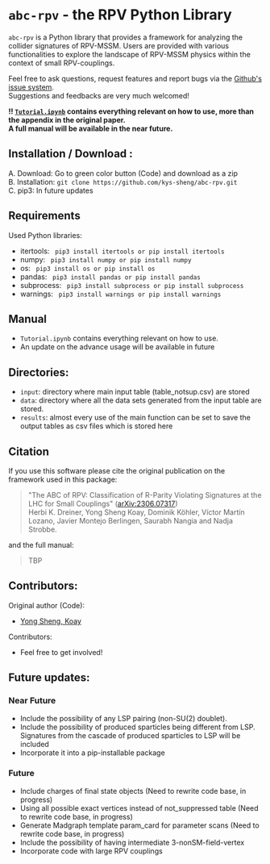 # `abc-rpv` - the RPV Python Library
`abc-rpv` is a Python library that provides a framework for analyzing the collider signatures of RPV-MSSM. Users are provided with various functionalities to explore the landscape of RPV-MSSM physics within the context of small RPV-couplings. 

Feel free to ask questions, request features and report bugs via the [Github's issue system](https://github.com/kys-sheng/abc-rpv/issues).  <br>
Suggestions and feedbacks are very much welcomed!

**!! [`Tutorial.ipynb`](https://github.com/kys-sheng/abc-rpv/blob/main/Tutorial.ipynb) contains everything relevant on how to use, more than the appendix in the original paper.** <br>
**A full manual will be available in the near future.**


## Installation / Download :
A. Download: Go to green color button (Code) and download as a zip   <br>
B. Installation: `git clone https://github.com/kys-sheng/abc-rpv.git`   <br>
C. pip3: In future updates

## Requirements
Used Python libraries:<br>
- itertools: `  pip3 install itertools or pip install itertools  `<br>
- numpy: `  pip3 install numpy or pip install numpy  `<br>
- os: `  pip3 install os or pip install os  `<br>
- pandas: `  pip3 install pandas or pip install pandas  `<br>
- subprocess: `  pip3 install subprocess or pip install subprocess  `<br>
- warnings: `  pip3 install warnings or pip install warnings  `<br>

## Manual
- `Tutorial.ipynb` contains everything relevant on how to use.
- An update on the advance usage will be available in future

## Directories:
- `input`: directory where main input table (table_notsup.csv) are stored
- `data`: directory where all the data sets generated from the input table are stored.
- `results`: almost every use of the main function can be set to save the output tables as csv files which is stored here

## Citation
If you use this software please cite the original publication on the framework used in this package: <br>
> "The ABC of RPV: Classification of R-Parity Violating Signatures at the LHC for Small Couplings" ([arXiv:2306.07317](https://arxiv.org/abs/2306.07317)) <br>
> Herbi K. Dreiner, Yong Sheng Koay, Dominik Köhler, Víctor Martín Lozano, Javier Montejo Berlingen, Saurabh Nangia and Nadja Strobbe.

and the full manual: <br>
> TBP

## Contributors:

Original author (Code):
- [Yong Sheng, Koay](https://www.katalog.uu.se/profile/?id=N23-470)

Contributors:
- Feel free to get involved! 

## Future updates:
### Near Future 
- Include the possibility of any LSP pairing (non-SU(2) doublet). 
- Include the possibility of produced sparticles being different from LSP. Signatures from the cascade of produced sparticles to LSP will be included 
- Incorporate it into a pip-installable package

### Future 
- Include charges of final state objects  (Need to rewrite code base, in progress)
- Using all possible exact vertices instead of not_suppressed table (Need to rewrite code base, in progress)
- Generate Madgraph template param_card for parameter scans (Need to rewrite code base, in progress)
- Include the possibility of having intermediate 3-nonSM-field-vertex
- Incorporate code with large RPV couplings 


